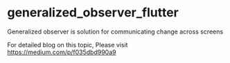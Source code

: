 # generalized_observer_flutter
Generalized observer is solution for communicating change across screens

For detailed blog on this topic, Please visit https://medium.com/p/f035dbd990a9